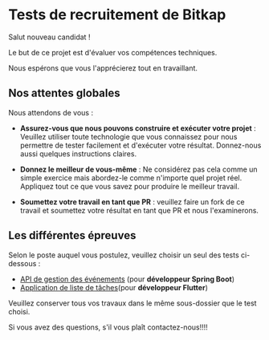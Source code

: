 # Tests de recruitement de Bitkap

Salut nouveau candidat !

Le but de ce projet est d'évaluer vos compétences techniques.

Nous espérons que vous l'apprécierez tout en travaillant.

## Nos attentes globales

Nous attendons de vous :

- **Assurez-vous que nous pouvons construire et exécuter votre projet** : Veuillez utiliser toute technologie que vous connaissez pour nous permettre de tester facilement et d'exécuter votre résultat. Donnez-nous aussi quelques instructions claires.

- **Donnez le meilleur de vous-même** : Ne considérez pas cela comme un simple exercice mais abordez-le comme n'importe quel projet réel. Appliquez tout ce que vous savez pour produire le meilleur travail.

- **Soumettez votre travail en tant que PR** : veuillez faire un fork de ce travail et soumettez votre résultat en tant que PR et nous l'examinerons.

## Les différentes épreuves

Selon le poste auquel vous postulez, veuillez choisir un seul des tests ci-dessous :

   - [API de gestion des événements](events/ReadMe.fr.md) (pour **développeur Spring Boot**)
   - [Application de liste de tâches](todos/ReadMe.fr.md)(pour **développeur Flutter**)

Veuillez conserver tous vos travaux dans le même sous-dossier que le test choisi.

Si vous avez des questions, s'il vous plaît contactez-nous!!!!
